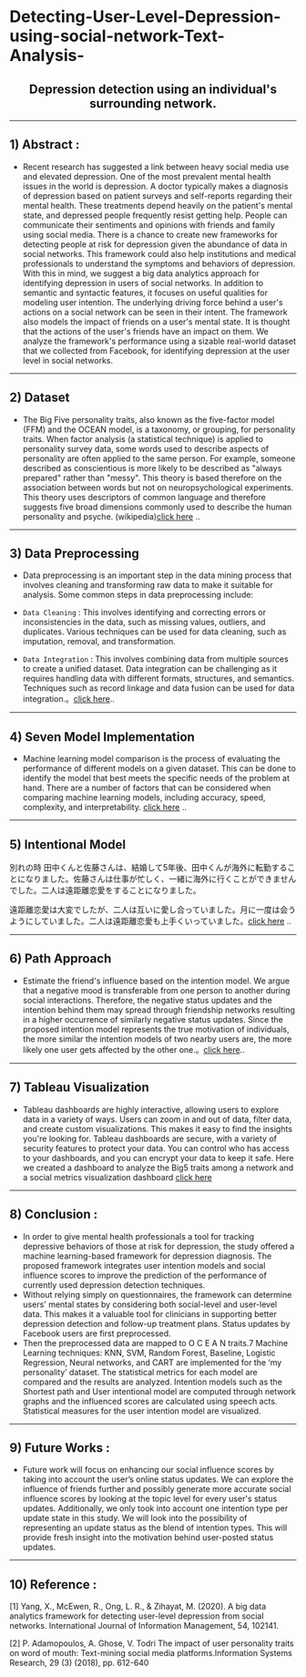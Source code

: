 # Detecting-User-Level-Depression-using-social-network-Text-Analysis-



## <center>  Depression detection using an individual's surrounding network.

<hr>



## 1) Abstract :

  * Recent research has suggested a link between heavy social media use and elevated depression. One of the most prevalent mental health issues in the world is depression. A doctor typically makes a diagnosis of depression based on patient surveys and self-reports regarding their mental health. These treatments depend heavily on the patient's mental state, and depressed people frequently resist getting help. People can communicate their sentiments and opinions with friends and family using social media. There is a chance to create new frameworks for detecting people at risk for depression given the abundance of data in social networks. This framework could also help institutions and medical professionals to understand the symptoms and behaviors of depression. With this in mind, we suggest a big data analytics approach for identifying depression in users of social networks. In addition to semantic and syntactic features, it focuses on useful qualities for modeling user intention. The underlying driving force behind a user's actions on a social network can be seen in their intent. The framework also models the impact of friends on a user's mental state. It is thought that the actions of the user's friends have an impact on them. We analyze the framework's performance using a sizable real-world dataset that we collected from Facebook, for identifying depression at the user level in social networks.

<hr>


## 2) Dataset  

  * The Big Five personality traits, also known as the five-factor model (FFM) and the OCEAN model, is a taxonomy, or grouping, for personality traits. When factor analysis (a statistical technique) is applied to personality survey data, some words used to describe aspects of personality are often applied to the same person. For example, someone described as conscientious is more likely to be described as "always prepared" rather than "messy". This theory is based therefore on the association between words but not on neuropsychological experiments. This theory uses descriptors of common language and therefore suggests five broad dimensions commonly used to describe the human personality and psyche. (wikipedia)[click here](1.Dataset) ..

<hr>

## 3) Data Preprocessing 

 * Data preprocessing is an important step in the data mining process that involves cleaning and transforming raw data to make it suitable for analysis. Some common steps in data preprocessing include:

 * `Data Cleaning` : This involves identifying and correcting errors or inconsistencies in the data, such as missing values, outliers, and duplicates. Various techniques can be used for data cleaning, such as imputation, removal, and transformation.

 * `Data Integration` : This involves combining data from multiple sources to create a unified dataset. Data integration can be challenging as it requires handling data with different formats, structures, and semantics. Techniques such as record linkage and data fusion can be used for data integration.。[click here](2.Data_Preprocessing)..

<hr>

## 4) Seven Model Implementation

 * Machine learning model comparison is the process of evaluating the performance of different models on a given dataset. This can be done to identify the model that best meets the specific needs of the problem at hand. There are a number of factors that can be considered when comparing machine learning models, including accuracy, speed, complexity, and interpretability. [click here](3.Seven_Machine_Learning_Model_Implementation) ..

<hr>

## 5) Intentional Model 

別れの時 田中くんと佐藤さんは、結婚して5年後、田中くんが海外に転勤することになりました。佐藤さんは仕事が忙しく、一緒に海外に行くことができませんでした。二人は遠距離恋愛をすることになりました。

遠距離恋愛は大変でしたが、二人は互いに愛し合っていました。月に一度は会うようにしていました。二人は遠距離恋愛も上手くいっていました。[click here](5.Intentional_Model) ..

<hr>

## 6) Path Approach

 * Estimate the friend's influence based on the intention model. We argue that a negative mood is transferable from one person to another during social interactions. Therefore, the negative status updates and the intention behind them may spread through friendship networks resulting in a higher occurrence of similarly negative status updates. Since the proposed intention model represents the true motivation of individuals, the more similar the intention models of two nearby users are, the more likely one user gets affected by the other one.。[click here](6.Path_Approach)..

<hr>

## 7) Tableau Visualization

  * Tableau dashboards are highly interactive, allowing users to explore data in a variety of ways. Users can zoom in and out of data, filter data, and create custom visualizations. This makes it easy to find the insights you're looking for. Tableau dashboards are secure, with a variety of security features to protect your data. You can control who has access to your dashboards, and you can encrypt your data to keep it safe. Here we created a dashboard to analyze the Big5 traits among a network and a social metrics visualization dashboard [click here](Tableau_visualization)
    
<hr>

## 8) Conclusion :

  * In order to give mental health professionals a tool for tracking depressive behaviors of those at risk for depression, the study offered a machine learning-based framework for depression diagnosis. The proposed framework integrates user intention models and social influence scores to improve the prediction of the performance of currently used depression detection techniques.
  * Without relying simply on questionnaires, the framework can determine users' mental states by considering both social-level and user-level data. This makes it a valuable tool for clinicians in supporting better depression detection and follow-up treatment plans. Status updates by Facebook users are first preprocessed.
  * Then the preprocessed data are mapped to O C E A N traits.7 Machine Learning techniques: KNN, SVM, Random Forest, Baseline, Logistic Regression, Neural networks, and CART are implemented for the ‘my personality’ dataset. The statistical metrics for each model are compared and the results are analyzed. Intention models such as the Shortest path and User intentional model are computed through network graphs and the influenced scores are calculated using speech acts. Statistical measures for the user intention model are visualized.


<hr>



## 9) Future Works :

  * Future work will focus on enhancing our social influence scores by taking into account the user’s online status updates. We can explore the influence of friends further and possibly generate more accurate social influence scores by looking at the topic level for every user's status updates. Additionally, we only took into account one intention type per update state in this study. We will look into the possibility of representing an update status as the blend of intention types. This will provide fresh insight into the motivation behind user-posted status updates.

<hr>



## 10) Reference :

[1] Yang, X., McEwen, R., Ong, L. R., & Zihayat, M. (2020). A big data analytics
framework for detecting user-level depression from social networks.
International Journal of Information Management, 54, 102141.

[2] P. Adamopoulos, A. Ghose, V. Todri The impact of user personality traits on word
of mouth: Text-mining social media platforms.Information Systems Research, 29 (3)
(2018), pp. 612-640




